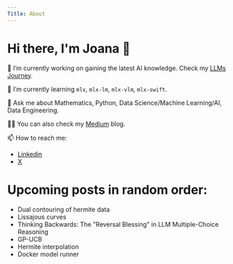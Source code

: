 ```yaml
---
Title: About
---
```


# Hi there, I'm Joana 👋

🔭 I’m currently working on gaining the latest AI knowledge. Check my [LLMs Journey](https://github.com/JoeJoe1313/LLMs-Journey).

🌱 I’m currently learning `mlx`, `mlx-lm`, `mlx-vlm`, `mlx-swift`.

💬 Ask me about Mathematics, Python, Data Science/Machine Learning/AI, Data Engineering.

👩‍💻 You can also check my [Medium](https://medium.com/@levchevajoana) blog.

📫 How to reach me:

- [Linkedin](https://www.linkedin.com/in/joana-levtcheva-479844164/)
- [X](https://x.com/13_jo_jo_13)

# Upcoming posts in random order:

- ⁠Dual contouring of hermite data
- Lissajous curves
- Thinking Backwards: The "Reversal Blessing" in LLM Multiple-Choice Reasoning
- GP-UCB
- Hermite interpolation
- ⁠Docker model runner
